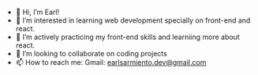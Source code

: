 - 👋 Hi, I’m Earl!
- 👀 I’m interested in learning web development specially on front-end and react.
- 🌱 I’m actively practicing my front-end skills and learniing more about react.
- 💞️ I’m looking to collaborate on coding projects
- 📫 How to reach me: Gmail: earlsarmiento.dev@gmail.com

<!---
earl-flu/earl-flu is a ✨ special ✨ repository because its `README.md` (this file) appears on your GitHub profile.
You can click the Preview link to take a look at your changes.
--->
